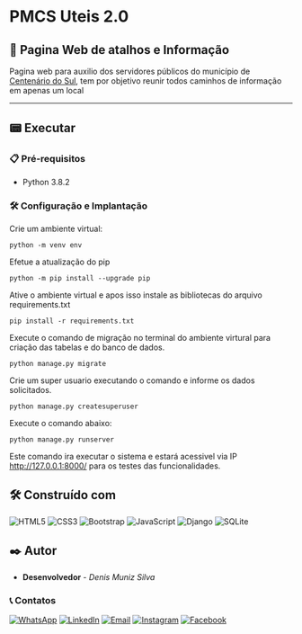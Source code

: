 # PMCS Uteis 2.0
## 🚀 Pagina Web de atalhos e Informação 

Pagina web para auxilio dos servidores públicos do município de [Centenário do Sul](https://www.centenariodosul.pr.gov.br/), tem por objetivo reunir todos caminhos de informação em apenas um local


<hr>

## 📟 Executar
### 📋 Pré-requisitos
* Python 3.8.2

### 🛠️ Configuração e Implantação
Crie um ambiente virtual:
```
python -m venv env
```
Efetue a atualização do pip
```
python -m pip install --upgrade pip
```
Ative o ambiente virtual e apos isso instale as bibliotecas do arquivo requirements.txt
```
pip install -r requirements.txt
```
Execute o comando de migração no terminal do ambiente virtural para criação das tabelas e do banco de dados.
```
python manage.py migrate
```

Crie um super usuario executando o comando e informe os dados solicitados.
```
python manage.py createsuperuser
```

Execute o comando abaixo:
```
python manage.py runserver
```
Este comando ira executar o sistema e estará acessivel via IP http://127.0.0.1:8000/ para os testes das funcionalidades.


## 🛠️ Construído com

![HTML5](https://img.shields.io/badge/HTML5-E34F26?style=for-the-badge&logo=html5&logoColor=white)
![CSS3](https://img.shields.io/badge/CSS3-1572B6?style=for-the-badge&logo=css3&logoColor=white)
![Bootstrap](https://img.shields.io/badge/Bootstrap-563D7C?style=for-the-badge&logo=bootstrap&logoColor=white)
![JavaScript](https://img.shields.io/badge/JavaScript-F7DF1E?style=for-the-badge&logo=javascript&logoColor=black)
![Django](https://img.shields.io/badge/Django-092E20?style=for-the-badge&logo=django&logoColor=white)
![SQLite](https://img.shields.io/badge/SQLite-07405E?style=for-the-badge&logo=sqlite&logoColor=white)

## ✒️ Autor
* **Desenvolvedor** - *Denis Muniz Silva* 

### 📞 Contatos
[![WhatsApp](https://img.shields.io/badge/WhatsApp-25D366?style=for-the-badge&logo=whatsapp&logoColor=white)](https://api.whatsapp.com/send?phone=5543991038557) [![LinkedIn](https://img.shields.io/badge/LinkedIn-0077B5?style=for-the-badge&logo=linkedin&logoColor=white)](https://www.linkedin.com/in/denisms/) [![Email](https://img.shields.io/badge/Microsoft_Outlook-0078D4?style=for-the-badge&logo=microsoft-outlook&logoColor=white)](mailto:denis.m.s.777@hotmail.com?) [![Instagram](https://img.shields.io/badge/Instagram-E4405F?style=for-the-badge&logo=instagram&logoColor=white)](https://www.instagram.com/de.muniz/) 
[![Facebook](https://img.shields.io/badge/Facebook-1877F2?style=for-the-badge&logo=facebook&logoColor=white)](https://www.facebook.com/denisms3/) 

